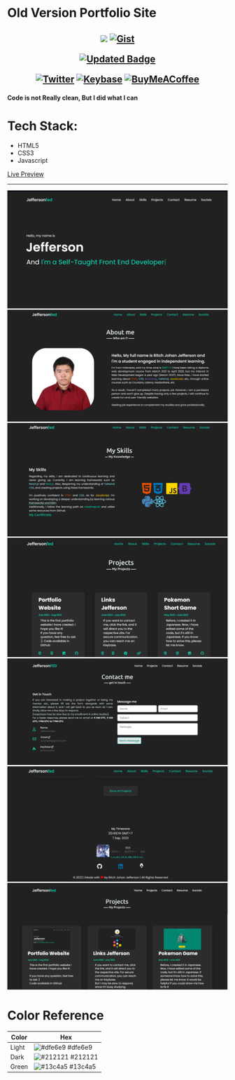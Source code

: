 # Old Version Portfolio Site 
<h2 align="center">

[![](https://komarev.com/ghpvc/?username=jeffersonfed&label=Profile%20Visits&color=blue&style=flat)](#top)
[![Gist](https://badges.pufler.dev/gists/jeffersonfed?&label=Gist&color=blue&icon=5&pretty=false&style=flat)](https://gist.github.com/jeffersonfed)

[![Updated Badge](https://badges.pufler.dev/updated/jeffersonfed/PortfolioSite?&label=Last%20Updated&color=blue&icon=5&pretty=false&style=for-the-badge)](https://github.com/jeffersonfed/PortfolioSite)

<!-- ## 🌐 Socials: -->
[![Twitter](https://img.shields.io/badge/Twitter-1DA1F2.svg?style=flat&logo=Twitter&logoColor=white)](https://twitter.com/jeffersonfed14) 
[![Keybase](https://img.shields.io/badge/Keybase-black?style=flat&logo=keybase&logoColor=orange)](https://keybase.io/jeffersonfed/)
[![BuyMeACoffee](https://img.shields.io/badge/Support%20Me-ffdd00?style=flat&logo=buy-me-a-coffee&logoColor=black)](https://buymeacoffee.com/jeffersonfed)

</h2>

#### Code is not Really clean, But I did what I can

# Tech Stack:
- HTML5
- CSS3
- Javascript

[Live Preview](https://jeffersonfed-portfolio-old-ver.netlify.app)

***
<img src="./index.png">
<img src="./index2.png">
<img src="./skills.png">
<img src="./index3.png">
<img src="./contact.png">
<img src="./footer.png">



<img src="./projects.png">

# Color Reference
| Color             | Hex                                                                |
| ----------------- | ------------------------------------------------------------------ |
| Light| ![#dfe6e9](https://via.placeholder.com/10/dfe6e9?text=+) #dfe6e9 |
| Dark | ![#212121](https://via.placeholder.com/10/212121?text=+) #212121 |
| Green | ![#13c4a5](https://via.placeholder.com/10/13c4a5?text=+) #13c4a5 |

